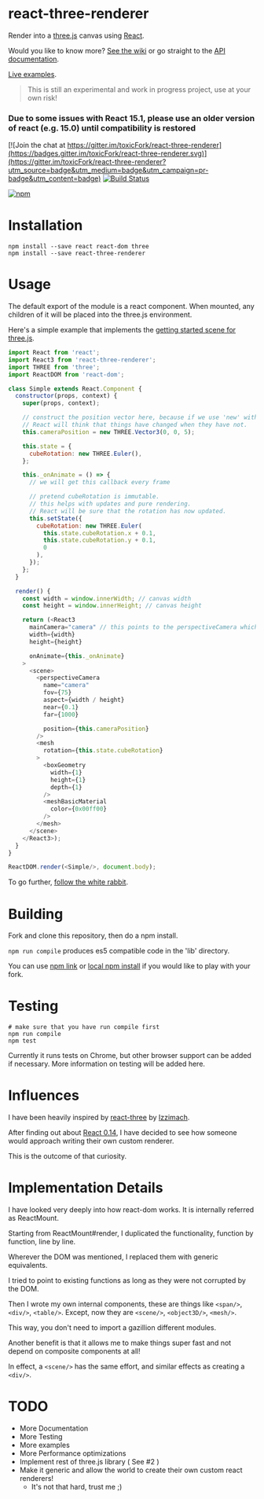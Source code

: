 react-three-renderer
====================

Render into a [three.js](http://threejs.org/) canvas using [React](https://github.com/facebook/react).

Would you like to know more? [See the wiki](https://github.com/toxicFork/react-three-renderer/wiki) or go straight to the [API documentation](https://github.com/toxicFork/react-three-renderer/wiki/API-Reference).

[Live examples](http://toxicfork.github.io/react-three-renderer-example/).

> This is still an experimental and work in progress project, use at your own risk!

### Due to some issues with React 15.1, please use an older version of react (e.g. 15.0) until compatibility is restored

[![Join the chat at https://gitter.im/toxicFork/react-three-renderer](https://badges.gitter.im/toxicFork/react-three-renderer.svg)](https://gitter.im/toxicFork/react-three-renderer?utm_source=badge&utm_medium=badge&utm_campaign=pr-badge&utm_content=badge) [![Build Status](https://travis-ci.org/toxicFork/react-three-renderer.svg)](https://travis-ci.org/toxicFork/react-three-renderer)

[![npm](https://nodei.co/npm/react-three-renderer.svg?downloads=true)](https://nodei.co/npm/react-three-renderer/)

Installation
============

```
npm install --save react react-dom three
npm install --save react-three-renderer
```

Usage
=====
The default export of the module is a react component. When mounted, any children of it will be placed into the three.js
environment.

Here's a simple example that implements the [getting started scene for three.js](http://threejs.org/docs/index.html#Manual/Introduction/Creating_a_scene).

```js
import React from 'react';
import React3 from 'react-three-renderer';
import THREE from 'three';
import ReactDOM from 'react-dom';

class Simple extends React.Component {
  constructor(props, context) {
    super(props, context);

    // construct the position vector here, because if we use 'new' within render,
    // React will think that things have changed when they have not.
    this.cameraPosition = new THREE.Vector3(0, 0, 5);

    this.state = {
      cubeRotation: new THREE.Euler(),
    };

    this._onAnimate = () => {
      // we will get this callback every frame

      // pretend cubeRotation is immutable.
      // this helps with updates and pure rendering.
      // React will be sure that the rotation has now updated.
      this.setState({
        cubeRotation: new THREE.Euler(
          this.state.cubeRotation.x + 0.1,
          this.state.cubeRotation.y + 0.1,
          0
        ),
      });
    };
  }

  render() {
    const width = window.innerWidth; // canvas width
    const height = window.innerHeight; // canvas height

    return (<React3
      mainCamera="camera" // this points to the perspectiveCamera which has the name set to "camera" below
      width={width}
      height={height}

      onAnimate={this._onAnimate}
    >
      <scene>
        <perspectiveCamera
          name="camera"
          fov={75}
          aspect={width / height}
          near={0.1}
          far={1000}

          position={this.cameraPosition}
        />
        <mesh
          rotation={this.state.cubeRotation}
        >
          <boxGeometry
            width={1}
            height={1}
            depth={1}
          />
          <meshBasicMaterial
            color={0x00ff00}
          />
        </mesh>
      </scene>
    </React3>);
  }
}

ReactDOM.render(<Simple/>, document.body);
```

To go further, [follow the white rabbit](https://github.com/toxicFork/react-three-renderer/wiki/Entry-Point).

Building
========

Fork and clone this repository, then do a npm install.

``` npm run compile ``` produces es5 compatible code in the 'lib' directory.

You can use [npm link](https://docs.npmjs.com/cli/link) or [local npm install](http://stackoverflow.com/questions/8088795/installing-a-local-module-using-npm) if you would like to play with your fork.

Testing
=======

```
# make sure that you have run compile first
npm run compile
npm test
```

Currently it runs tests on Chrome, but other browser support can be added if necessary.
More information on testing will be added here.

Influences
==========

I have been heavily inspired by [react-three](https://github.com/Izzimach/react-three) by [Izzimach](https://github.com/Izzimach/).

After finding out about [React 0.14](https://facebook.github.io/react/blog/2015/10/07/react-v0.14.html), I have decided to see how someone would approach writing their own custom renderer.

This is the outcome of that curiosity.

Implementation Details
======================

I have looked very deeply into how react-dom works. It is internally referred as ReactMount.

Starting from ReactMount#render, I duplicated the functionality, function by function, line by line.

Wherever the DOM was mentioned, I replaced them with generic equivalents.

I tried to point to existing functions as long as they were not corrupted by the DOM.

Then I wrote my own internal components, these are things like ``` <span/> ```, ``` <div/> ```, ``` <table/> ```. Except, now they are  ``` <scene/> ```, ``` <object3D/> ```, ``` <mesh/> ```.

This way, you don't need to import a gazillion different modules.

Another benefit is that it allows me to make things super fast and not depend on composite components at all! 

In effect, a ``` <scene/> ``` has the same effort, and similar effects as creating a  ``` <div/> ```. 

TODO
====
- More Documentation
- More Testing
- More examples
- More Performance optimizations
- Implement rest of three.js library ( See #2 )
- Make it generic and allow the world to create their own custom react renderers!
    - It's not that hard, trust me ;)
